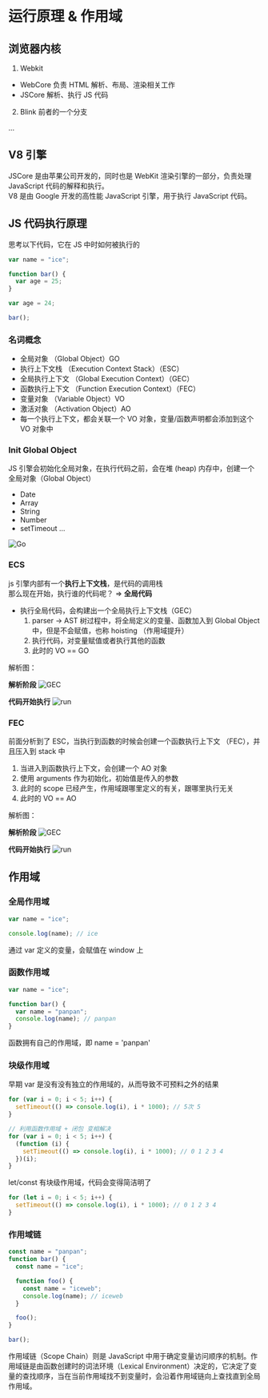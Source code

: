 # 运行原理 & 作用域

## 浏览器内核

1. Webkit

- WebCore 负责 HTML 解析、布局、渲染相关工作
- JSCore 解析、执行 JS 代码

2. Blink 前者的一个分支

...

## V8 引擎

JSCore 是由苹果公司开发的，同时也是 WebKit 渲染引擎的一部分，负责处理 JavaScript 代码的解释和执行。  
V8 是由 Google 开发的高性能 JavaScript 引擎，用于执行 JavaScript 代码。

## JS 代码执行原理

思考以下代码，它在 JS 中时如何被执行的

```js
var name = "ice";

function bar() {
  var age = 25;
}

var age = 24;

bar();
```

### 名词概念

- 全局对象 （Global Object）GO
- 执行上下文栈 （Execution Context Stack）（ESC）
- 全局执行上下文 （Global Execution Context）（GEC）
- 函数执行上下文 （Function Execution Context）（FEC）
- 变量对象 （Variable Object）VO
- 激活对象 （Activation Object）AO
- 每一个执行上下文，都会关联一个 VO 对象，变量/函数声明都会添加到这个 VO 对象中

### Init Global Object

JS 引擎会初始化全局对象，在执行代码之前，会在堆 (heap) 内存中，创建一个全局对象（Global Object）

- Date
- Array
- String
- Number
- setTimeout
  ...

![Go](../../images/go.png)

### ECS

js 引擎内部有一个**执行上下文栈**，是代码的调用栈  
那么现在开始，执行谁的代码呢？ => **全局代码**

- 执行全局代码，会构建出一个全局执行上下文栈（GEC）
  1. parser -> AST 树过程中，将全局定义的变量、函数加入到 Global Object 中，但是不会赋值，也称 hoisting （作用域提升）
  2. 执行代码，对变量赋值或者执行其他的函数
  3. 此时的 VO == GO

解析图：

**解析阶段**
![GEC](../../images/gec.png)

**代码开始执行**
![run](../../images/run.png)

### FEC

前面分析到了 ESC，当执行到函数的时候会创建一个函数执行上下文 （FEC），并且压入到 stack 中

1. 当进入到函数执行上下文，会创建一个 AO 对象
2. 使用 arguments 作为初始化，初始值是传入的参数
3. 此时的 scope 已经产生，作用域跟哪里定义的有关，跟哪里执行无关
4. 此时的 VO == AO

解析图：

**解析阶段**
![GEC](../../images/fec.png)

**代码开始执行**
![run](../../images/func_run.png)

## 作用域

### 全局作用域

```js
var name = "ice";

console.log(name); // ice
```

通过 var 定义的变量，会赋值在 window 上

### 函数作用域

```js
var name = "ice";

function bar() {
  var name = "panpan";
  console.log(name); // panpan
}
```

函数拥有自己的作用域，即 name = 'panpan'

### 块级作用域

早期 var 是没有没有独立的作用域的，从而导致不可预料之外的结果

```js
for (var i = 0; i < 5; i++) {
  setTimeout(() => console.log(i), i * 1000); // 5次 5
}

// 利用函数作用域 + 闭包 变相解决
for (var i = 0; i < 5; i++) {
  (function (i) {
    setTimeout(() => console.log(i), i * 1000); // 0 1 2 3 4
  })(i);
}
```

let/const 有块级作用域，代码会变得简洁明了

```js
for (let i = 0; i < 5; i++) {
  setTimeout(() => console.log(i), i * 1000); // 0 1 2 3 4
}
```

### 作用域链

```js
const name = "panpan";
function bar() {
  const name = "ice";

  function foo() {
    const name = "iceweb";
    console.log(name); // iceweb
  }

  foo();
}

bar();
```

作用域链（Scope Chain）则是 JavaScript 中用于确定变量访问顺序的机制。作用域链是由函数创建时的词法环境（Lexical Environment）决定的，它决定了变量的查找顺序，当在当前作用域找不到变量时，会沿着作用域链向上查找直到全局作用域。
